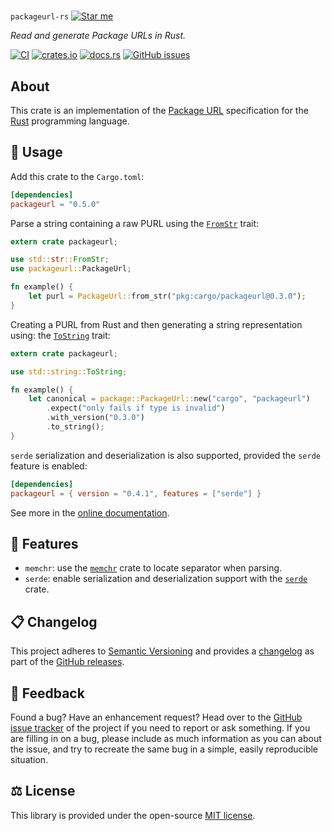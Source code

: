 #

`packageurl-rs` [![Star me](https://img.shields.io/github/stars/scm-rs/packageurl.rs.svg?style=social&label=Star)](https://github.com/scm-rs/packageurl.rs/stargazers)

*Read and generate Package URLs in Rust.*

[![CI](https://github.com/scm-rs/packageurl.rs/actions/workflows/ci.yaml/badge.svg)](https://github.com/scm-rs/packageurl.rs/actions/workflows/ci.yaml)
[![crates.io](https://img.shields.io/crates/v/packageurl.svg)](https://crates.io/crates/packageurl)
[![docs.rs](https://docs.rs/packageurl/badge.svg)](https://docs.rs/packageurl)
[![GitHub issues](https://img.shields.io/github/issues/scm-rs/packageurl.rs.svg)](https://github.com/scm-rs/packageurl.rs/issues)

## About

This crate is an implementation of the [Package URL](https://github.com/package-url/purl-spec)
specification for the [Rust](http://rust-lang.org/) programming language.

## 🔌 Usage

Add this crate to the `Cargo.toml`:

```toml
[dependencies]
packageurl = "0.5.0"
```

Parse a string containing a raw PURL using the
[`FromStr`](https://doc.rust-lang.org/std/str/trait.FromStr.html) trait:

```rust
extern crate packageurl;

use std::str::FromStr;
use packageurl::PackageUrl;

fn example() {
    let purl = PackageUrl::from_str("pkg:cargo/packageurl@0.3.0");
}
```

Creating a PURL from Rust and then generating a string representation using:
the [`ToString`](https://doc.rust-lang.org/std/string/trait.ToString.html) trait:

```rust
extern crate packageurl;

use std::string::ToString;

fn example() {
    let canonical = package::PackageUrl::new("cargo", "packageurl")
        .expect("only fails if type is invalid")
        .with_version("0.3.0")
        .to_string();
}
```

`serde` serialization and deserialization is also supported, provided the
`serde` feature is enabled:

```toml
[dependencies]
packageurl = { version = "0.4.1", features = ["serde"] }
```

See more in the [online documentation](https://docs.rs/packageurl/).

## 📝 Features

- `memchr`: use the [`memchr`](https://docs.rs/memchr/) crate to locate
  separator when parsing.
- `serde`: enable serialization and deserialization support with the
  [`serde`](https://docs.rs/serde) crate.

## 📋 Changelog

This project adheres to [Semantic Versioning](http://semver.org/spec/v2.0.0.html) and provides
a [changelog](https://github.com/althonos/packageurl-rs/blob/master/CHANGELOG.md) as part of
the [GitHub releases](https://github.com/althonos/packageurl.rs/releases).

## 💭 Feedback

Found a bug? Have an enhancement request? Head over to the
[GitHub issue tracker](https://github.com/althonos/packageurl-rs/issues) of the project if
you need to report or ask something. If you are filling in on a bug, please include as much
information as you can about the issue, and try to recreate the same bug in a simple, easily
reproducible situation.

## ⚖️ License

This library is provided under the open-source [MIT license](https://choosealicense.com/licenses/mit/).
